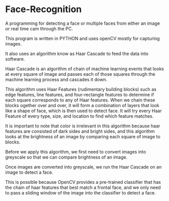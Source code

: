 # Face-Recognition

A programming for detecting a face or multiple faces from either an image or real time cam through the PC.

This program is written in PYTHON and uses openCV mostly for capturing images.

It also uses an algorithm know as Haar Cascade to feed the data into software.

Haar Cascade is an algorithm of chain of machine learning events that looks at every square of image and passes each of those squares through the machine learning process and cascades it down.

This algorithm uses Haar Features (rudimentary building blocks) such as edge features, line features, and four-rectangle features to determine if each square corresponds to any of Haar features. When we chain these blocks ogether over and over, it will form a combination of layers that look like a shape of face, which is then used to detect face. It will try every Haar Feature of every type, size, and location to find which feature matches.

It is important to note that color is irrelevant in this algorithm because haar features are consisted of dark sides and bright sides, and this algorithm looks at the brightness of an image by comparing each square of image to blocks.

Before we apply this algorithm, we first need to convert images into greyscale so that we can compare brightness of an image.

Once images are converted into greyscale, we run the Haar Cascade on an image to detect a face.

This is possible because OpenCV provides a pre-trained classifier that has the chain of haar features that best match a frontal face, and we only need to pass a sliding window of the image into the classifier to detect a face.
